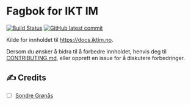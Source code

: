 # Fagbok for IKT IM
[![Build Status](https://img.shields.io/github/actions/workflow/status/VaagenIM/docs.iktim.no/CI.yml?branch=main)](https://github.com/VaagenIM/docs.iktim.no/)
[![GitHub latest commit](https://img.shields.io/github/last-commit/VaagenIM/docs.iktim.no)](https://github.com/VaagenIM/docs.iktim.no/commit/)

Kilde for innholdet til https://docs.iktim.no.

Dersom du ønsker å bidra til å forbedre innholdet, henvis deg til [CONTRIBUTING.md](CONTRIBUTING.md), eller opprett en issue for å diskutere forbedringer.

## :writing_hand: Credits
- [ ] [Sondre Grønås](https://github.com/sondregronas)
